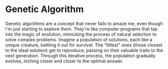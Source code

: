 # Genetic Algorithm

####

Genetic algorithms are a concept that never fails to amaze me, even though I'm just starting to explore them. They're like computer programs that tap into the magic of evolution, mimicking the process of natural selection to solve complex problems. Imagine a population of solutions, each like a unique creature, battling it out for survival. The "fittest" ones (those closest to the ideal solution) get to reproduce, passing on their valuable traits to the next generation. Through this iterative process, the population gradually evolves, inching closer and closer to the optimal answer.
